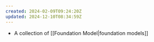 ```yaml
---
created: 2024-02-09T09:24:20Z
updated: 2024-12-10T08:34:59Z
---
```

- A collection of [[Foundation Model|foundation models]]